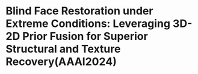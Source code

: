 # Blind Face Restoration under Extreme Conditions: Leveraging 3D-2D Prior Fusion for Superior Structural and Texture Recovery(AAAI2024)
